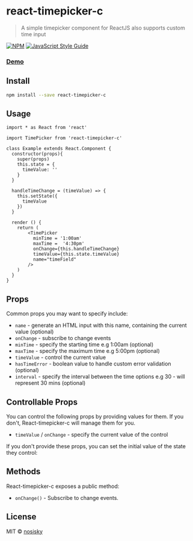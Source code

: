 # react-timepicker-c

> A simple timepicker component for ReactJS also supports custom time input

[![NPM](https://img.shields.io/npm/v/react-timepicker-c.svg)](https://www.npmjs.com/package/react-timepicker-c) [![JavaScript Style Guide](https://img.shields.io/badge/code_style-standard-brightgreen.svg)](https://standardjs.com)


### [Demo](https://nosisky.github.io/react-timepicker-c/)

## Install

```bash
npm install --save react-timepicker-c
```

## Usage

```tsx
import * as React from 'react'

import TimePicker from 'react-timepicker-c'

class Example extends React.Component {
  constructor(props){
    super(props)
    this.state = {
      timeValue: ''
    }
  }

  handleTimeChange = (timeValue) => {
    this.setState({
      timeValue
    })
  } 

  render () {
    return (
        <TimePicker
          minTime = '1:00am'
          maxTime =  '4:30pm'
          onChange={this.handleTimeChange}
          timeValue={this.state.timeValue}
          name="timeField"
        />
    )
  }
}
```


## Props

Common props you may want to specify include:

- `name` - generate an HTML input with this name, containing the current value (optional)
- `onChange` - subscribe to change events
- `minTime` - specify the starting time e.g 1:00am (optional)
- `maxTime` - specify the maximum time e.g 5:00pm (optional)
- `timeValue` - control the current value
- `hasTimeError` - boolean value to handle custom error validation (optional)
- `interval` - specify the interval between the time options e.g 30 - will represent 30 mins (optional)

## Controllable Props

You can control the following props by providing values for them. If you don't, React-timepicker-c will manage them for you.

- `timeValue` / `onChange` - specify the current value of the control

If you don't provide these props, you can set the initial value of the state they control:

## Methods

React-timepicker-c exposes a public method:

- `onChange()` - Subscribe to change events.


## License

MIT © [nosisky](https://github.com/nosisky)
